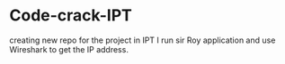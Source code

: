 # Code-crack-IPT
creating new repo for the project in IPT
I run sir Roy application and use Wireshark to get the IP address.

